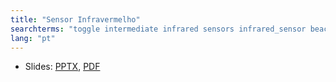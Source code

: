 ```yaml
---
title: "Sensor Infravermelho"
searchterms: "toggle intermediate infrared sensors infrared_sensor beacon remote remote_control sensor_infravermelho"
lang: "pt"
---
```

 <ul>
 <li class="ng-binding">Slides:
 <a href="translations/pt-br/intermediate/Infrared.pptx">PPTX</a>,
 <a href="translations/pt-br/intermediate/Infrared.pdf">PDF</a>
 </li>
 </ul>
